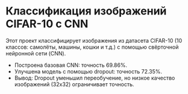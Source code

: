 # Классификация изображений CIFAR-10 с CNN
Этот проект классифицирует изображения из датасета CIFAR-10 (10 классов: самолёты, машины, кошки и т.д.) с помощью свёрточной нейронной сети (CNN).
- Построена базовая CNN: точность 69.86%.
- Улучшена модель с помощью dropout: точность 72.35%.
- Вывод: Dropout уменьшил переобучение, но низкое качество изображений (32x32) ограничивает точность.
